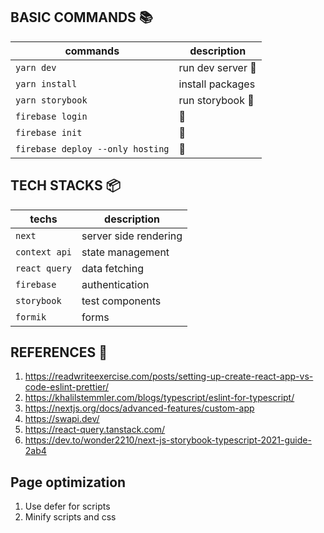 ## BASIC COMMANDS :books:
|     commands    |  description       |
|-----------------|--------------------|
| `yarn dev`      | run dev server 🏃  |
| `yarn install`  | install packages   |
| `yarn storybook`| run storybook   🏃 |
| `firebase login`|   🏃 |
| `firebase init`|   🏃 |
| `firebase deploy --only hosting`|   🏃 |


## TECH STACKS 📦 
|  techs               |   description          |
|----------------------|------------------------|
| `next`               |  server side rendering |
| `context api`        |  state management      |
| `react query`        |  data fetching         |
| `firebase`           |  authentication        |
| `storybook`          |  test components       |
| `formik`             |  forms                 |

## REFERENCES :book:
1. https://readwriteexercise.com/posts/setting-up-create-react-app-vs-code-eslint-prettier/
2. https://khalilstemmler.com/blogs/typescript/eslint-for-typescript/
3. https://nextjs.org/docs/advanced-features/custom-app
4. https://swapi.dev/
5. https://react-query.tanstack.com/
6. https://dev.to/wonder2210/next-js-storybook-typescript-2021-guide-2ab4

## Page optimization
1. Use defer for scripts
2. Minify scripts and css




